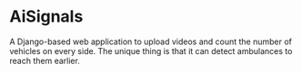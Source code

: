 # AiSignals
A Django-based web application to upload videos and count the number of vehicles on every side. The unique thing is that it can detect ambulances to reach them earlier.
